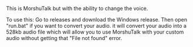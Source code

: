 This is MorshuTalk but with the ability to change the voice.

To use this: Go to releases and download the Windows release. Then open "run.bat" if you want to convert your audio. it will convert your audio into a 528kb audio file which will allow you to use MorshuTalk with your custom audio without getting that "File not found" error.

